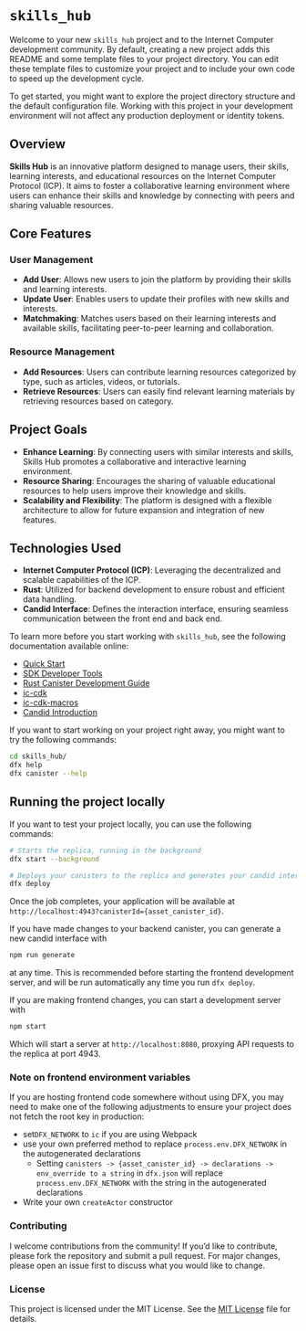 # `skills_hub`

Welcome to your new `skills_hub` project and to the Internet Computer development community. By default, creating a new project adds this README and some template files to your project directory. You can edit these template files to customize your project and to include your own code to speed up the development cycle.

To get started, you might want to explore the project directory structure and the default configuration file. Working with this project in your development environment will not affect any production deployment or identity tokens.

## Overview
**Skills Hub** is an innovative platform designed to manage users, their skills, learning interests, and educational resources on the Internet Computer Protocol (ICP). It aims to foster a collaborative learning environment where users can enhance their skills and knowledge by connecting with peers and sharing valuable resources.

## Core Features

### User Management
- **Add User**: Allows new users to join the platform by providing their skills and learning interests.
- **Update User**: Enables users to update their profiles with new skills and interests.
- **Matchmaking**: Matches users based on their learning interests and available skills, facilitating peer-to-peer learning and collaboration.

### Resource Management
- **Add Resources**: Users can contribute learning resources categorized by type, such as articles, videos, or tutorials.
- **Retrieve Resources**: Users can easily find relevant learning materials by retrieving resources based on category.

## Project Goals
- **Enhance Learning**: By connecting users with similar interests and skills, Skills Hub promotes a collaborative and interactive learning environment.
- **Resource Sharing**: Encourages the sharing of valuable educational resources to help users improve their knowledge and skills.
- **Scalability and Flexibility**: The platform is designed with a flexible architecture to allow for future expansion and integration of new features.

## Technologies Used
- **Internet Computer Protocol (ICP)**: Leveraging the decentralized and scalable capabilities of the ICP.
- **Rust**: Utilized for backend development to ensure robust and efficient data handling.
- **Candid Interface**: Defines the interaction interface, ensuring seamless communication between the front end and back end.


To learn more before you start working with `skills_hub`, see the following documentation available online:

- [Quick Start](https://internetcomputer.org/docs/current/developer-docs/setup/deploy-locally)
- [SDK Developer Tools](https://internetcomputer.org/docs/current/developer-docs/setup/install)
- [Rust Canister Development Guide](https://internetcomputer.org/docs/current/developer-docs/backend/rust/)
- [ic-cdk](https://docs.rs/ic-cdk)
- [ic-cdk-macros](https://docs.rs/ic-cdk-macros)
- [Candid Introduction](https://internetcomputer.org/docs/current/developer-docs/backend/candid/)

If you want to start working on your project right away, you might want to try the following commands:

```bash
cd skills_hub/
dfx help
dfx canister --help
```

## Running the project locally

If you want to test your project locally, you can use the following commands:

```bash
# Starts the replica, running in the background
dfx start --background

# Deploys your canisters to the replica and generates your candid interface
dfx deploy
```

Once the job completes, your application will be available at `http://localhost:4943?canisterId={asset_canister_id}`.

If you have made changes to your backend canister, you can generate a new candid interface with

```bash
npm run generate
```

at any time. This is recommended before starting the frontend development server, and will be run automatically any time you run `dfx deploy`.

If you are making frontend changes, you can start a development server with

```bash
npm start
```

Which will start a server at `http://localhost:8080`, proxying API requests to the replica at port 4943.

### Note on frontend environment variables

If you are hosting frontend code somewhere without using DFX, you may need to make one of the following adjustments to ensure your project does not fetch the root key in production:

- set`DFX_NETWORK` to `ic` if you are using Webpack
- use your own preferred method to replace `process.env.DFX_NETWORK` in the autogenerated declarations
  - Setting `canisters -> {asset_canister_id} -> declarations -> env_override to a string` in `dfx.json` will replace `process.env.DFX_NETWORK` with the string in the autogenerated declarations
- Write your own `createActor` constructor

### Contributing

I welcome contributions from the community! If you’d like to contribute, please fork the repository and submit a pull request. For major changes, please open an issue first to discuss what you would like to change.

### License

This project is licensed under the MIT License. See the [MIT License](https://opensource.org/licenses/MIT) file for details.

